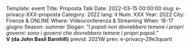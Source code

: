 Template: event
Title: Proposta Talk
Date: 2022-03-15 00:00:00
slug: e-privacy-XXX-proposta
Category: 2022
lang: it
Num: XXX
Year: 2022
City: Firenze & ONLINE
Where: Videoconferenza & Streaming
When: 16-17 giugno
Season: summer
Slogan: <i>"I popoli non dovrebbero temere i propri governi: sono i governi che dovrebbero temere i propri popoli."</i><br/><b>V (da John Basil Barnhill)</b>
previd: 2021W
prev: e-privacy-29e3quarti


<script type="text/javascript" src="//pws.xed.it/form/generate.js?id=22"></script>
